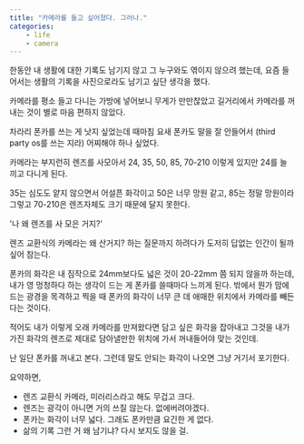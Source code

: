 ```yaml
---
title: "카메라를 들고 싶어졌다. 그러나."
categories:
    - life
    - camera
---
```


한동안 내 생활에 대한 기록도 남기지 않고 그 누구와도 엮이지 않으려 했는데, 요즘 들어서는 생활의 기록을 사진으로라도 남기고 싶단 생각을 했다. 

카메라를 평소 들고 다니는 가방에 넣어보니 무게가 만만찮았고 길거리에서 카메라를 꺼내는 것이 별로 마음 편하지 않았다.

차라리 폰카를 쓰는 게 낫지 싶었는데 때마침 요새 폰카도 말을 잘 안들어서 (third party os를 쓰는 지라) 어찌해야 하나 싶었다.

카메라는 부지런히 렌즈를 사모아서 24, 35, 50, 85, 70-210 이렇게 있지만 24를 늘 끼고 다니게 된다.

35는 심도도 얕지 않으면서 어설픈 화각이고 50은 너무 망원 같고, 85는 정말 망원이라 그렇고 70-210은 렌즈자체도 크기 때문에 달지 못한다.

'나 왜 렌즈를 사 모은 거지?'

렌즈 교환식의 카메라는 왜 산거지? 하는 질문까지 하려다가 도저히 답없는 인간이 될까 싶어 참는다.

폰카의 화각은 내 짐작으로 24mm보다도 넓은 것이 20-22mm 쯤 되지 않을까 하는데, 내가 영 멍청하다 하는 생각이 드는 게 폰카를 쓸때마다 느끼게 된다. 밖에서 뭔가 맘에 드는 광경을 목격하고 찍을 때 폰카의 화각이 너무 큰 데 애매한 위치에서 카메라를 빼든다는 것이다. 

적어도 내가 이렇게 오래 카메라를 만져왔다면 담고 싶은 화각을 잡아내고 그것을 내가 가진 화각의 렌즈로 제대로 담아낼만한 위치에 가서 꺼내들어야 맞는 것인데. 

난 일단 폰카를 꺼내고 본다. 그런데 말도 안되는 화각이 나오면 그냥 거기서 포기한다. 

요약하면,

- 렌즈 교환식 카메라, 미러리스라고 해도 무겁고 크다.
- 렌즈는 광각이 아니면 거의 쓰질 않는다. 없에버려야겠다.
- 폰카는 화각이 너무 넓다. 그래도 폰카만큼 요긴한 게 없다.
- 삶의 기록 그런 거 왜 남기냐? 다시 보지도 않을 걸.

